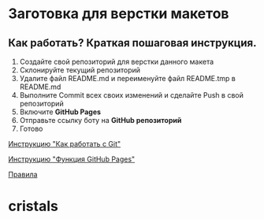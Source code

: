 # Заготовка для верстки макетов

## Как работать? Краткая пошаговая инструкция.
1. Создайте свой репозиторий для верстки данного макета
2. Склонируйте текущий репозиторий
3. Удалите файл README.md и переименуйте файл README.tmp в README.md
4. Выполните Commit всех своих изменений и сделайте Push в свой репозиторий
5. Включите **GitHub Pages**
6. Отправьте ссылку боту на **GitHub репозиторий**
7. Готово

[Инструкцию "Как работать с Git"](https://figmatohtml.notion.site/Git-4f6201ace2ae4f109cc3ec74feb1961b)

[Инструкцию "Функция GitHub Pages"](https://figmatohtml.notion.site/GitHub-Pages-6266e77074274a728ace3bb60b355986)

[Правила](https://figmatohtml.notion.site/7d3e52a516734f99935b08c56d3d7d50)
# cristals
